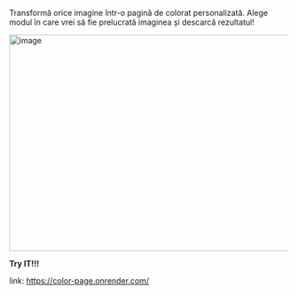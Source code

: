 Transformă orice imagine într-o pagină de colorat personalizată. Alege modul în care vrei să fie prelucrată imaginea și descarcă rezultatul!

<img width="754" height="391" alt="image" src="https://github.com/user-attachments/assets/f80dd301-1c80-4988-96de-cb3b399e4d44" />

**Try IT!!!**

link: https://color-page.onrender.com/ 
